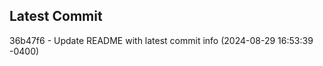 
## Latest Commit
36b47f6 - Update README with latest commit info (2024-08-29 16:53:39 -0400) <Yunxi-Zhou>
